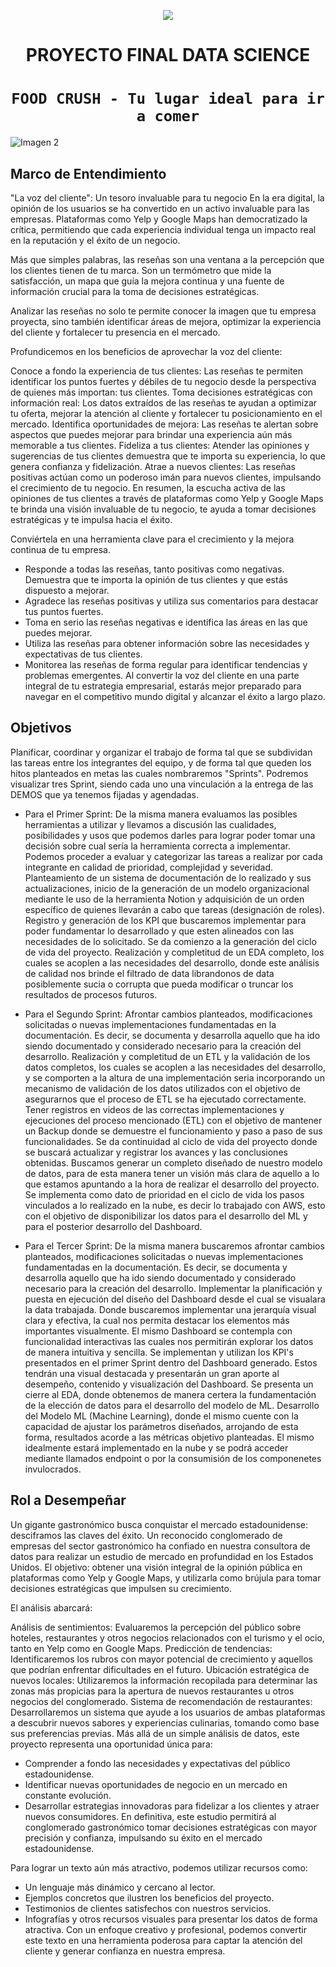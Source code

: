 <p align=center><img src=https://d31uz8lwfmyn8g.cloudfront.net/Assets/logo-henry-white-lg.png><p>

# <h1 align=center> **PROYECTO FINAL DATA SCIENCE** </h1>
# <h1 align="center">**`FOOD CRUSH - Tu lugar ideal para ir a comer`**</h1>

  ![Imagen 2](https://github.com/ignazio23/Proyecto_Final-Data_Science/blob/main/Utility/2024-02-15%2020_24_21-Window.png)

## **Marco de Entendimiento**

"La voz del cliente": Un tesoro invaluable para tu negocio
En la era digital, la opinión de los usuarios se ha convertido en un activo invaluable para las empresas. Plataformas como Yelp y Google Maps han democratizado la crítica, permitiendo que cada experiencia individual tenga un impacto real en la reputación y el éxito de un negocio.

Más que simples palabras, las reseñas son una ventana a la percepción que los clientes tienen de tu marca. Son un termómetro que mide la satisfacción, un mapa que guía la mejora continua y una fuente de información crucial para la toma de decisiones estratégicas.

Analizar las reseñas no solo te permite conocer la imagen que tu empresa proyecta, sino también identificar áreas de mejora, optimizar la experiencia del cliente y fortalecer tu presencia en el mercado.

Profundicemos en los beneficios de aprovechar la voz del cliente:

Conoce a fondo la experiencia de tus clientes: Las reseñas te permiten identificar los puntos fuertes y débiles de tu negocio desde la perspectiva de quienes más importan: tus clientes.
Toma decisiones estratégicas con información real: Los datos extraídos de las reseñas te ayudan a optimizar tu oferta, mejorar la atención al cliente y fortalecer tu posicionamiento en el mercado.
Identifica oportunidades de mejora: Las reseñas te alertan sobre aspectos que puedes mejorar para brindar una experiencia aún más memorable a tus clientes.
Fideliza a tus clientes: Atender las opiniones y sugerencias de tus clientes demuestra que te importa su experiencia, lo que genera confianza y fidelización.
Atrae a nuevos clientes: Las reseñas positivas actúan como un poderoso imán para nuevos clientes, impulsando el crecimiento de tu negocio.
En resumen, la escucha activa de las opiniones de tus clientes a través de plataformas como Yelp y Google Maps te brinda una visión invaluable de tu negocio, te ayuda a tomar decisiones estratégicas y te impulsa hacia el éxito.

Conviértela en una herramienta clave para el crecimiento y la mejora continua de tu empresa.

+ Responde a todas las reseñas, tanto positivas como negativas. Demuestra que te importa la opinión de tus clientes y que estás dispuesto a mejorar.
+ Agradece las reseñas positivas y utiliza sus comentarios para destacar tus puntos fuertes.
+ Toma en serio las reseñas negativas e identifica las áreas en las que puedes mejorar.
+ Utiliza las reseñas para obtener información sobre las necesidades y expectativas de tus clientes.
+ Monitorea las reseñas de forma regular para identificar tendencias y problemas emergentes.
Al convertir la voz del cliente en una parte integral de tu estrategia empresarial, estarás mejor preparado para navegar en el competitivo mundo digital y alcanzar el éxito a largo plazo.

## **Objetivos**

Planificar, coordinar y organizar el trabajo de forma tal que se subdividan las tareas entre los integrantes del equipo, y de forma tal que queden los hitos planteados en metas las cuales nombraremos "Sprints".
Podremos visualizar tres Sprint, siendo cada uno una vinculación a la entrega de las DEMOS que ya tenemos fijadas y agendadas. 
- Para el Primer Sprint:
De la misma manera evaluamos las posibles herramientas a utilizar y llevamos a discusión las cualidades, posibilidades y usos que podemos darles para lograr poder tomar una decisión sobre cual sería la herramienta correcta a implementar.
Podemos proceder a evaluar y categorizar las tareas a realizar por cada integrante en calidad de prioridad, complejidad y severidad.
Planteamiento de un sistema de documentación de lo realizado y sus actualizaciones, inicio de la generación de un modelo organizacional mediante le uso de la herramienta Notion y adquisición de un orden específico de quienes llevarán a cabo que tareas (designación de roles).
Registro y generación de los KPI que buscaremos implementar para poder fundamentar lo desarrollado y que esten alineados con las necesidades de lo solicitado.
Se da comienzo a la generación del ciclo de vida del proyecto.
Realización y completitud de un EDA completo, los cuales se acoplen a las necesidades del desarrollo, donde este análisis de calidad nos brinde el filtrado de data librandonos de data posiblemente sucia o corrupta que pueda modificar o truncar los resultados de procesos futuros.

- Para el Segundo Sprint:
Afrontar cambios planteados, modificaciones solicitadas o nuevas implementaciones fundamentadas en la documentación. Es decir, se documenta y desarrolla aquello que ha ido siendo documentado y considerado necesario para la creación del desarrollo.
Realización y completitud de un ETL y la validación de los datos completos, los cuales se acoplen a las necesidades del desarrollo, y se comporten a la altura de una implementación seria incorporando un mecanismo de validación de los datos utilizados con el objetivo de asegurarnos que el proceso de ETL se ha ejecutado correctamente.
Tener registros en videos de las correctas implementaciones y ejecuciones del proceso mencionado (ETL) con el objetivo de mantener un Backup donde se demuestre el funcionamiento y paso a paso de sus funcionalidades.
Se da continuidad al ciclo de vida del proyecto donde se buscará actualizar y registrar los avances y las conclusiones obtenidas. 
Buscamos generar un completo diseñado de nuestro modelo de datos, para de esta manera tener un visión más clara de aquello a lo que estamos apuntando a la hora de realizar el desarrollo del proyecto.
Se implementa como dato de prioridad en el ciclo de vida los pasos vinculados a lo realizado en la nube, es decir lo trabajado con AWS, esto con el objetivo de disponibilizar los datos para el desarrollo del ML y para el posterior desarrollo del Dashboard.

- Para el Tercer Sprint:
De la misma manera buscaremos afrontar cambios planteados, modificaciones solicitadas o nuevas implementaciones fundamentadas en la documentación. Es decir, se documenta y desarrolla aquello que ha ido siendo documentado y considerado necesario para la creación del desarrollo.
Implementar la planificación y puesta en ejecución del diseño del Dashboard desde el cual se visualara la data trabajada. Donde buscaremos implementar una jerarquía visual clara y efectiva, la cual nos permita destacar los elementos más importantes visualmente.
El mismo Dashboard se contempla con funcionalidad interactivas las cuales nos permitirán explorar los datos de manera intuitiva y sencilla.
Se implementan y utilizan los KPI's presentados en el primer Sprint dentro del Dashboard generado. Estos tendrán una visual destacada y presentarán un gran aporte al desempeño, contenido y visualización del Dashboard.
Se presenta un cierre al EDA, donde obtenemos de manera certera la fundamentación de la elección de datos para el desarrollo del modelo de ML.
Desarrollo del Modelo ML (Machine Learning), donde el mismo cuente con la capacidad de ajustar los parámetros diseñados, arrojando de esta forma, resultados acorde a las métricas objetivo planteadas. El mismo idealmente estará implementado en la nube y se podrá acceder mediante llamados endpoint o por la consumisión de los componenetes invulocrados.

## **Rol a Desempeñar**

Un gigante gastronómico busca conquistar el mercado estadounidense: desciframos las claves del éxito.
Un reconocido conglomerado de empresas del sector gastronómico ha confiado en nuestra consultora de datos para realizar un estudio de mercado en profundidad en los Estados Unidos. El objetivo: obtener una visión integral de la opinión pública en plataformas como Yelp y Google Maps, y utilizarla como brújula para tomar decisiones estratégicas que impulsen su crecimiento.

El análisis abarcará:

Análisis de sentimientos: Evaluaremos la percepción del público sobre hoteles, restaurantes y otros negocios relacionados con el turismo y el ocio, tanto en Yelp como en Google Maps.
Predicción de tendencias: Identificaremos los rubros con mayor potencial de crecimiento y aquellos que podrían enfrentar dificultades en el futuro.
Ubicación estratégica de nuevos locales: Utilizaremos la información recopilada para determinar las zonas más propicias para la apertura de nuevos restaurantes u otros negocios del conglomerado.
Sistema de recomendación de restaurantes: Desarrollaremos un sistema que ayude a los usuarios de ambas plataformas a descubrir nuevos sabores y experiencias culinarias, tomando como base sus preferencias previas.
Más allá de un simple análisis de datos, este proyecto representa una oportunidad única para:

+ Comprender a fondo las necesidades y expectativas del público estadounidense.
+ Identificar nuevas oportunidades de negocio en un mercado en constante evolución.
+ Desarrollar estrategias innovadoras para fidelizar a los clientes y atraer nuevos consumidores.
En definitiva, este estudio permitirá al conglomerado gastronómico tomar decisiones estratégicas con mayor precisión y confianza, impulsando su éxito en el mercado estadounidense.

Para lograr un texto aún más atractivo, podemos utilizar recursos como:

+ Un lenguaje más dinámico y cercano al lector.
+ Ejemplos concretos que ilustren los beneficios del proyecto.
+ Testimonios de clientes satisfechos con nuestros servicios.
+ Infografías y otros recursos visuales para presentar los datos de forma atractiva.
Con un enfoque creativo y profesional, podemos convertir este texto en una herramienta poderosa para captar la atención del cliente y generar confianza en nuestra empresa.

